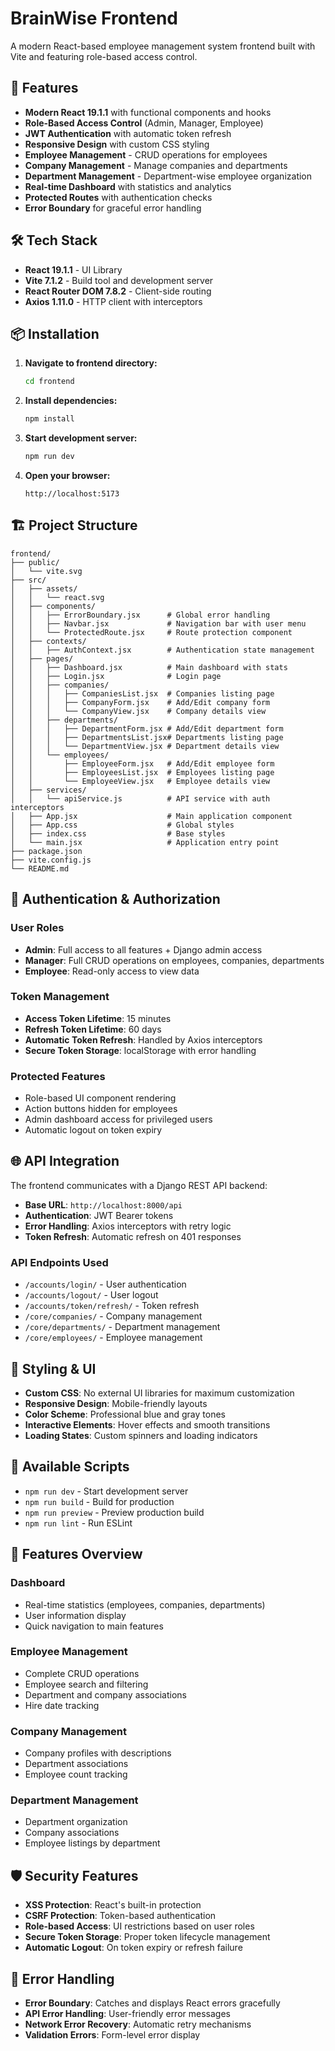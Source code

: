 # BrainWise Frontend

A modern React-based employee management system frontend built with Vite and featuring role-based access control.

## 🚀 Features

- **Modern React 19.1.1** with functional components and hooks
- **Role-Based Access Control** (Admin, Manager, Employee)
- **JWT Authentication** with automatic token refresh
- **Responsive Design** with custom CSS styling
- **Employee Management** - CRUD operations for employees
- **Company Management** - Manage companies and departments
- **Department Management** - Department-wise employee organization
- **Real-time Dashboard** with statistics and analytics
- **Protected Routes** with authentication checks
- **Error Boundary** for graceful error handling

## 🛠️ Tech Stack

- **React 19.1.1** - UI Library
- **Vite 7.1.2** - Build tool and development server
- **React Router DOM 7.8.2** - Client-side routing
- **Axios 1.11.0** - HTTP client with interceptors

## 📦 Installation

1. **Navigate to frontend directory:**
   ```bash
   cd frontend
   ```

2. **Install dependencies:**
   ```bash
   npm install
   ```

3. **Start development server:**
   ```bash
   npm run dev
   ```

4. **Open your browser:**
   ```
   http://localhost:5173
   ```

## 🏗️ Project Structure

```
frontend/
├── public/
│   └── vite.svg
├── src/
│   ├── assets/
│   │   └── react.svg
│   ├── components/
│   │   ├── ErrorBoundary.jsx      # Global error handling
│   │   ├── Navbar.jsx             # Navigation bar with user menu
│   │   └── ProtectedRoute.jsx     # Route protection component
│   ├── contexts/
│   │   ├── AuthContext.jsx        # Authentication state management
│   ├── pages/
│   │   ├── Dashboard.jsx          # Main dashboard with stats
│   │   ├── Login.jsx              # Login page
│   │   ├── companies/
│   │   │   ├── CompaniesList.jsx  # Companies listing page
│   │   │   ├── CompanyForm.jsx    # Add/Edit company form
│   │   │   └── CompanyView.jsx    # Company details view
│   │   ├── departments/
│   │   │   ├── DepartmentForm.jsx # Add/Edit department form
│   │   │   ├── DepartmentsList.jsx# Departments listing page
│   │   │   └── DepartmentView.jsx # Department details view
│   │   └── employees/
│   │       ├── EmployeeForm.jsx   # Add/Edit employee form
│   │       ├── EmployeesList.jsx  # Employees listing page
│   │       └── EmployeeView.jsx   # Employee details view
│   ├── services/
│   │   └── apiService.js          # API service with auth interceptors
│   ├── App.jsx                    # Main application component
│   ├── App.css                    # Global styles
│   ├── index.css                  # Base styles
│   └── main.jsx                   # Application entry point
├── package.json
├── vite.config.js
└── README.md
```

## 🔐 Authentication & Authorization

### User Roles
- **Admin**: Full access to all features + Django admin access
- **Manager**: Full CRUD operations on employees, companies, departments
- **Employee**: Read-only access to view data

### Token Management
- **Access Token Lifetime**: 15 minutes
- **Refresh Token Lifetime**: 60 days
- **Automatic Token Refresh**: Handled by Axios interceptors
- **Secure Token Storage**: localStorage with error handling

### Protected Features
- Role-based UI component rendering
- Action buttons hidden for employees
- Admin dashboard access for privileged users
- Automatic logout on token expiry

## 🌐 API Integration

The frontend communicates with a Django REST API backend:

- **Base URL**: `http://localhost:8000/api`
- **Authentication**: JWT Bearer tokens
- **Error Handling**: Axios interceptors with retry logic
- **Token Refresh**: Automatic refresh on 401 responses

### API Endpoints Used
- `/accounts/login/` - User authentication
- `/accounts/logout/` - User logout
- `/accounts/token/refresh/` - Token refresh
- `/core/companies/` - Company management
- `/core/departments/` - Department management
- `/core/employees/` - Employee management

## 🎨 Styling & UI

- **Custom CSS**: No external UI libraries for maximum customization
- **Responsive Design**: Mobile-friendly layouts
- **Color Scheme**: Professional blue and gray tones
- **Interactive Elements**: Hover effects and smooth transitions
- **Loading States**: Custom spinners and loading indicators

## 🚦 Available Scripts

- `npm run dev` - Start development server
- `npm run build` - Build for production
- `npm run preview` - Preview production build
- `npm run lint` - Run ESLint

## 📱 Features Overview

### Dashboard
- Real-time statistics (employees, companies, departments)
- User information display
- Quick navigation to main features

### Employee Management
- Complete CRUD operations
- Employee search and filtering
- Department and company associations
- Hire date tracking

### Company Management
- Company profiles with descriptions
- Department associations
- Employee count tracking

### Department Management
- Department organization
- Company associations
- Employee listings by department

## 🛡️ Security Features

- **XSS Protection**: React's built-in protection
- **CSRF Protection**: Token-based authentication
- **Role-based Access**: UI restrictions based on user roles
- **Secure Token Storage**: Proper token lifecycle management
- **Automatic Logout**: On token expiry or refresh failure

## 🐛 Error Handling

- **Error Boundary**: Catches and displays React errors gracefully
- **API Error Handling**: User-friendly error messages
- **Network Error Recovery**: Automatic retry mechanisms
- **Validation Errors**: Form-level error display

